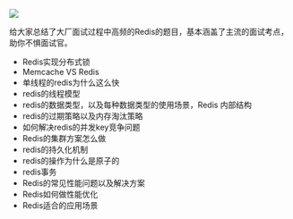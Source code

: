 ![](https://cdn.nlark.com/yuque/0/2022/png/640636/1646871770450-929b98ab-c3b9-4f09-9826-c9027b33b06c.png)

给大家总结了大厂面试过程中高频的Redis的题目，基本涵盖了主流的面试考点，助你不惧面试官。

- Redis实现分布式锁
- Memcache VS Redis
- 单线程的redis为什么这么快
- redis的线程模型
- redis的数据类型，以及每种数据类型的使用场景，Redis 内部结构
- redis的过期策略以及内存淘汰策略
- 如何解决redis的并发key竞争问题
- Redis的集群方案怎么做
- redis的持久化机制
- redis的操作为什么是原子的
- redis事务
- Redis的常见性能问题以及解决方案
- Redis如何做性能优化
- Redis适合的应用场景
